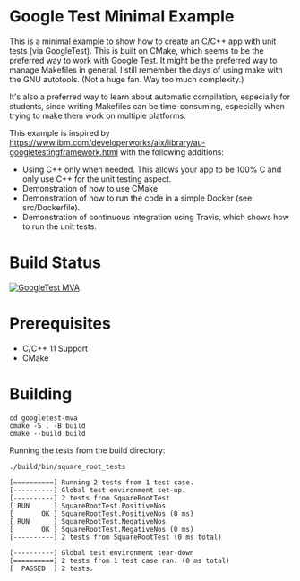 # Google Test Minimal Example

This is a minimal example to show how to create an C/C++ app with unit tests (via GoogleTest).
This is built on CMake, which seems to be the preferred way to work with Google Test. It might be the preferred
way to manage Makefiles in general. I still remember the days of using make with the GNU autotools. (Not a huge
fan. Way too much complexity.)

It's also a preferred way to learn about automatic compilation, especially for students, since writing Makefiles can be time-consuming, especially when trying to make them work on multiple platforms.

This example is inspired by https://www.ibm.com/developerworks/aix/library/au-googletestingframework.html with the following additions:

- Using C++ only when needed. This allows your app to be 100% C and only use C++ for the unit testing aspect.
- Demonstration of how to use CMake
- Demonstration of how to run the code in a simple Docker (see src/Dockerfile).
- Demonstration of continuous integration using Travis, which shows how to run the unit tests.

# Build Status

[![GoogleTest MVA](https://github.com/SoftwareSystemsLaboratory/googletest-mva/actions/workflows/cmake.yml/badge.svg)](https://github.com/SoftwareSystemsLaboratory/googletest-mva/actions/workflows/cmake.yml)

# Prerequisites

- C/C++ 11 Support
- CMake

# Building

```
cd googletest-mva
cmake -S . -B build
cmake --build build
```

Running the tests from the build directory:

```
./build/bin/square_root_tests

[==========] Running 2 tests from 1 test case.
[----------] Global test environment set-up.
[----------] 2 tests from SquareRootTest
[ RUN      ] SquareRootTest.PositiveNos
[       OK ] SquareRootTest.PositiveNos (0 ms)
[ RUN      ] SquareRootTest.NegativeNos
[       OK ] SquareRootTest.NegativeNos (0 ms)
[----------] 2 tests from SquareRootTest (0 ms total)

[----------] Global test environment tear-down
[==========] 2 tests from 1 test case ran. (0 ms total)
[  PASSED  ] 2 tests.

```
